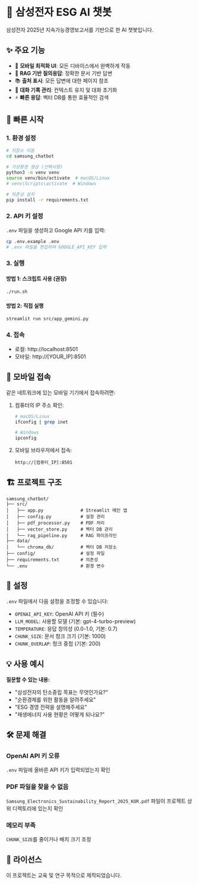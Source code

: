 # 🌱 삼성전자 ESG AI 챗봇

삼성전자 2025년 지속가능경영보고서를 기반으로 한 AI 챗봇입니다.

## ✨ 주요 기능

- 📱 **모바일 최적화 UI**: 모든 디바이스에서 완벽하게 작동
- 🤖 **RAG 기반 질의응답**: 정확한 문서 기반 답변
- 📚 **출처 표시**: 모든 답변에 대한 페이지 참조
- 💬 **대화 기록 관리**: 컨텍스트 유지 및 대화 초기화
- ⚡ **빠른 응답**: 벡터 DB를 통한 효율적인 검색

## 🚀 빠른 시작

### 1. 환경 설정

```bash
# 저장소 이동
cd samsung_chatbot

# 가상환경 생성 (선택사항)
python3 -m venv venv
source venv/bin/activate  # macOS/Linux
# venv\Scripts\activate  # Windows

# 의존성 설치
pip install -r requirements.txt
```

### 2. API 키 설정

`.env` 파일을 생성하고 Google API 키를 입력:

```bash
cp .env.example .env
# .env 파일을 편집하여 GOOGLE_API_KEY 입력
```

### 3. 실행

#### 방법 1: 스크립트 사용 (권장)
```bash
./run.sh
```

#### 방법 2: 직접 실행
```bash
streamlit run src/app_gemini.py
```

### 4. 접속

- 로컬: http://localhost:8501
- 모바일: http://[YOUR_IP]:8501

## 📱 모바일 접속

같은 네트워크에 있는 모바일 기기에서 접속하려면:

1. 컴퓨터의 IP 주소 확인:
   ```bash
   # macOS/Linux
   ifconfig | grep inet
   
   # Windows
   ipconfig
   ```

2. 모바일 브라우저에서 접속:
   ```
   http://[컴퓨터_IP]:8501
   ```

## 🏗️ 프로젝트 구조

```
samsung_chatbot/
├── src/
│   ├── app.py              # Streamlit 메인 앱
│   ├── config.py           # 설정 관리
│   ├── pdf_processor.py    # PDF 처리
│   ├── vector_store.py     # 벡터 DB 관리
│   └── rag_pipeline.py     # RAG 파이프라인
├── data/
│   └── chroma_db/          # 벡터 DB 저장소
├── config/                 # 설정 파일
├── requirements.txt        # 의존성
└── .env                    # 환경 변수
```

## 🔧 설정

`.env` 파일에서 다음 설정을 조정할 수 있습니다:

- `OPENAI_API_KEY`: OpenAI API 키 (필수)
- `LLM_MODEL`: 사용할 모델 (기본: gpt-4-turbo-preview)
- `TEMPERATURE`: 응답 창의성 (0.0-1.0, 기본: 0.7)
- `CHUNK_SIZE`: 문서 청크 크기 (기본: 1000)
- `CHUNK_OVERLAP`: 청크 중첩 (기본: 200)

## 💡 사용 예시

**질문할 수 있는 내용:**
- "삼성전자의 탄소중립 목표는 무엇인가요?"
- "순환경제를 위한 활동을 알려주세요"
- "ESG 경영 전략을 설명해주세요"
- "재생에너지 사용 현황은 어떻게 되나요?"

## 🛠️ 문제 해결

### OpenAI API 키 오류
`.env` 파일에 올바른 API 키가 입력되었는지 확인

### PDF 파일을 찾을 수 없음
`Samsung_Electronics_Sustainability_Report_2025_KOR.pdf` 파일이 프로젝트 상위 디렉토리에 있는지 확인

### 메모리 부족
`CHUNK_SIZE`를 줄이거나 배치 크기 조정

## 📄 라이선스

이 프로젝트는 교육 및 연구 목적으로 제작되었습니다.